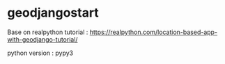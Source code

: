 # geodjangostart
Base on realpython tutorial : https://realpython.com/location-based-app-with-geodjango-tutorial/

python version : pypy3
